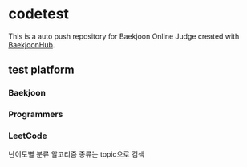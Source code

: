 # codetest
This is a auto push repository for Baekjoon Online Judge created with [BaekjoonHub](https://github.com/BaekjoonHub/BaekjoonHub).

## test platform

### Baekjoon

### Programmers

### LeetCode

난이도별 분류
알고리즘 종류는 topic으로 검색
